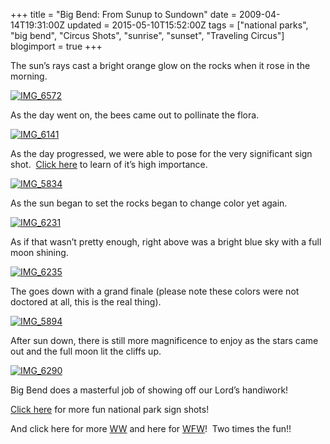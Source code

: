 +++
title = "Big Bend: From Sunup to Sundown"
date = 2009-04-14T19:31:00Z
updated = 2015-05-10T15:52:00Z
tags = ["national parks", "big bend", "Circus Shots", "sunrise", "sunset", "Traveling Circus"]
blogimport = true 
+++

The sun’s rays cast a bright orange glow on the rocks when it rose in the morning.

[![IMG_6572](https://latc.s3.amazonaws.com/wp-content/uploads/2009/04/img-6572-thumb.jpg "IMG_6572")](https://latc.s3.amazonaws.com/wp-content/uploads/2009/04/img-6572.jpg)

As the day went on, the bees came out to pollinate the flora.

[![IMG_6141](https://latc.s3.amazonaws.com/wp-content/uploads/2009/04/img-6141-thumb.jpg "IMG_6141")](https://latc.s3.amazonaws.com/wp-content/uploads/2009/04/img-6141.jpg) 

 As the day progressed, we were able to pose for the very significant sign shot.&#160; [Click here](http://lifeatthecircus.com/2008/11/05/one-too-many-park-signs/) to learn of it’s high importance.

[![IMG_5834](https://latc.s3.amazonaws.com/wp-content/uploads/2009/04/img-5834-thumb.jpg "IMG_5834")](https://latc.s3.amazonaws.com/wp-content/uploads/2009/04/img-5834.jpg)

As the sun began to set the rocks began to change color yet again.

[![IMG_6231](https://latc.s3.amazonaws.com/wp-content/uploads/2009/04/img-6231-thumb.jpg "IMG_6231")](https://latc.s3.amazonaws.com/wp-content/uploads/2009/04/img-6231.jpg) 

As if that wasn’t pretty enough, right above was a bright blue sky with a full moon shining.

[![IMG_6235](https://latc.s3.amazonaws.com/wp-content/uploads/2009/04/img-6235-thumb.jpg "IMG_6235")](https://latc.s3.amazonaws.com/wp-content/uploads/2009/04/img-6235.jpg) 

The goes down with a grand finale (please note these colors were not doctored at all, this is the real thing).

[![IMG_5894](https://latc.s3.amazonaws.com/wp-content/uploads/2009/04/img-5894-thumb.jpg "IMG_5894")](https://latc.s3.amazonaws.com/wp-content/uploads/2009/04/img-5894.jpg) 

After sun down, there is still more magnificence to enjoy as the stars came out and the full moon lit the cliffs up.

[![IMG_6290](https://latc.s3.amazonaws.com/wp-content/uploads/2009/04/img-6290-thumb.jpg "IMG_6290")](https://latc.s3.amazonaws.com/wp-content/uploads/2009/04/img-6290.jpg) 

Big Bend does a masterful job of showing off our Lord’s handiwork! 

[Click here](http://lifeatthecircus.com/2008/11/13/the-sign-pics-just-keep-getting-better/) for more fun national park sign shots!






And click here for more [WW](http://www.5minutesformom.com/) and here for [WFW](http://angiescircus.blogspot.com/)!&#160; Two times the fun!!

